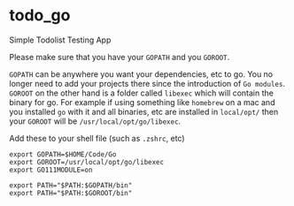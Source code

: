 # todo_go
Simple Todolist Testing App

Please make sure that you have your `GOPATH` and you `GOROOT`.

`GOPATH` can be anywhere you want your dependencies, etc to go. 
You no longer need to add your projects there since the introduction of `Go modules`.
`GOROOT` on the other hand is a folder called `libexec` which will contain the binary for go.
For example if using something like `homebrew` on a mac and you installed `go` with it and all binaries, etc are installed in `local/opt/` then
your `GOROOT` will be `/usr/local/opt/go/libexec`.

Add these to your shell file (such as `.zshrc`, etc)

```shell
export GOPATH=$HOME/Code/Go
export GOROOT=/usr/local/opt/go/libexec
export GO111MODULE=on

export PATH="$PATH:$GOPATH/bin"
export PATH="$PATH:$GOROOT/bin"
```

